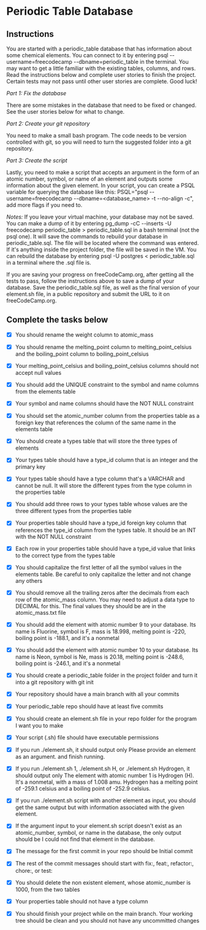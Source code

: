 # Periodic Table Database

## Instructions
You are started with a periodic_table database that has information about some chemical elements. You can connect to it by entering psql --username=freecodecamp --dbname=periodic_table in the terminal. You may want to get a little familiar with the existing tables, columns, and rows. Read the instructions below and complete user stories to finish the project. Certain tests may not pass until other user stories are complete. Good luck!

*Part 1: Fix the database*

There are some mistakes in the database that need to be fixed or changed. See the user stories below for what to change.

*Part 2: Create your git repository*

You need to make a small bash program. The code needs to be version controlled with git, so you will need to turn the suggested folder into a git repository.

*Part 3: Create the script*

Lastly, you need to make a script that accepts an argument in the form of an atomic number, symbol, or name of an element and outputs some information about the given element. In your script, you can create a PSQL variable for querying the database like this: PSQL="psql --username=freecodecamp --dbname=<database_name> -t --no-align -c", add more flags if you need to.

*Notes:*
If you leave your virtual machine, your database may not be saved. You can make a dump of it by entering pg_dump -cC --inserts -U freecodecamp periodic_table > periodic_table.sql in a bash terminal (not the psql one). It will save the commands to rebuild your database in periodic_table.sql. The file will be located where the command was entered. If it's anything inside the project folder, the file will be saved in the VM. You can rebuild the database by entering psql -U postgres < periodic_table.sql in a terminal where the .sql file is.

If you are saving your progress on freeCodeCamp.org, after getting all the tests to pass, follow the instructions above to save a dump of your database. Save the periodic_table.sql file, as well as the final version of your element.sh file, in a public repository and submit the URL to it on freeCodeCamp.org.

## Complete the tasks below

+ [x] You should rename the weight column to atomic_mass

+ [x] You should rename the melting_point column to melting_point_celsius and the boiling_point column to boiling_point_celsius

+ [x] Your melting_point_celsius and boiling_point_celsius columns should not accept null values

+ [x] You should add the UNIQUE constraint to the symbol and name columns from the elements table

+ [x] Your symbol and name columns should have the NOT NULL constraint

+ [x] You should set the atomic_number column from the properties table as a foreign key that references the column of the same name in the elements table

+ [x] You should create a types table that will store the three types of elements

+ [x] Your types table should have a type_id column that is an integer and the primary key

+ [x] Your types table should have a type column that's a VARCHAR and cannot be null. It will store the different types from the type column in the properties table

+ [x] You should add three rows to your types table whose values are the three different types from the properties table

+ [x] Your properties table should have a type_id foreign key column that references the type_id column from the types table. It should be an INT with the NOT NULL constraint

+ [x] Each row in your properties table should have a type_id value that links to the correct type from the types table

+ [x] You should capitalize the first letter of all the symbol values in the elements table. Be careful to only capitalize the letter and not change any others

+ [x] You should remove all the trailing zeros after the decimals from each row of the atomic_mass column. You may need to adjust a data type to DECIMAL for this. The final values they should be are in the atomic_mass.txt file

+ [x] You should add the element with atomic number 9 to your database. Its name is Fluorine, symbol is F, mass is 18.998, melting point is -220, boiling point is -188.1, and it's a nonmetal

+ [x] You should add the element with atomic number 10 to your database. Its name is Neon, symbol is Ne, mass is 20.18, melting point is -248.6, boiling point is -246.1, and it's a nonmetal

+ [x] You should create a periodic_table folder in the project folder and turn it into a git repository with git init

+ [x] Your repository should have a main branch with all your commits

+ [x] Your periodic_table repo should have at least five commits

+ [x] You should create an element.sh file in your repo folder for the program I want you to make

+ [x] Your script (.sh) file should have executable permissions

+ [x] If you run ./element.sh, it should output only Please provide an element as an argument. and finish running.

+ [x] If you run ./element.sh 1, ./element.sh H, or ./element.sh Hydrogen, it should output only The element with atomic number 1 is Hydrogen (H). It's a nonmetal, with a mass of 1.008 amu. Hydrogen has a melting point of -259.1 celsius and a boiling point of -252.9 celsius.

+ [x] If you run ./element.sh script with another element as input, you should get the same output but with information associated with the given element.

+ [x] If the argument input to your element.sh script doesn't exist as an atomic_number, symbol, or name in the database, the only output should be I could not find that element in the database.

+ [x] The message for the first commit in your repo should be Initial commit

+ [x] The rest of the commit messages should start with fix:, feat:, refactor:, chore:, or test:

+ [x] You should delete the non existent element, whose atomic_number is 1000, from the two tables

+ [x] Your properties table should not have a type column

+ [x] You should finish your project while on the main branch. Your working tree should be clean and you should not have any uncommitted changes
